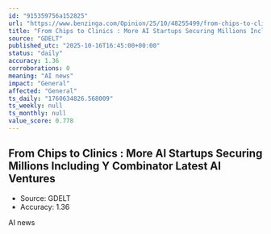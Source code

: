 ```yaml
---
id: "915359756a152825"
url: "https://www.benzinga.com/Opinion/25/10/48255499/from-chips-to-clinics-more-ai-startups-securing-millions-including-y-combinators-latest-ai-ventures"
title: "From Chips to Clinics : More AI Startups Securing Millions Including Y Combinator Latest AI Ventures"
source: "GDELT"
published_utc: "2025-10-16T16:45:00+00:00"
status: "daily"
accuracy: 1.36
corroborations: 0
meaning: "AI news"
impact: "General"
affected: "General"
ts_daily: "1760634826.568009"
ts_weekly: null
ts_monthly: null
value_score: 0.778
---
```

## From Chips to Clinics : More AI Startups Securing Millions Including Y Combinator Latest AI Ventures

- Source: GDELT
- Accuracy: 1.36

AI news
